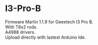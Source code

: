 # I3-Pro-B
Firmware Marlin 1.1.9 for Geeetech I3 Pro B.</br>
With T8x2 rods.</br>
A4988 drivers.</br>
Upload directly with lastest Arduino Ide.</br>
